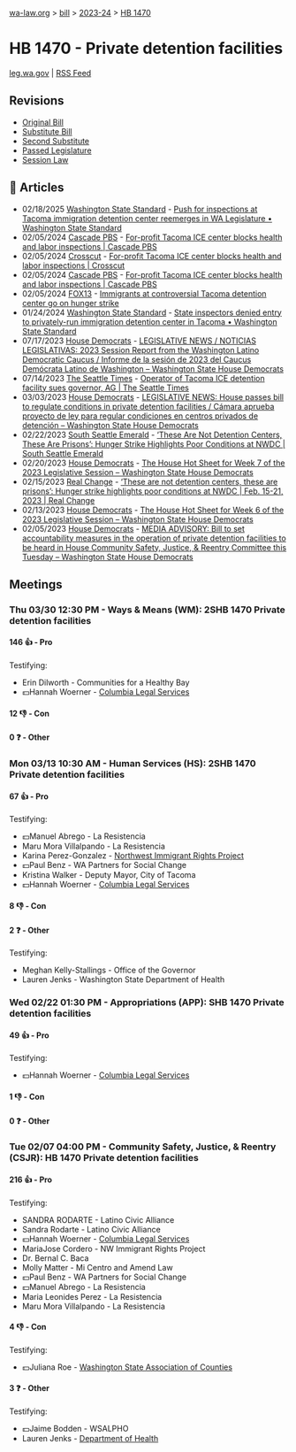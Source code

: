 [wa-law.org](/) > [bill](/bill/) > [2023-24](/bill/2023-24/) > [HB 1470](/bill/2023-24/hb/1470/)

# HB 1470 - Private detention facilities
[leg.wa.gov](https://app.leg.wa.gov/billsummary?BillNumber=1470&Year=2023&Initiative=false) | [RSS Feed](./rss.xml)

## Revisions
* [Original Bill](1/)
* [Substitute Bill](S/)
* [Second Substitute](S2/)
* [Passed Legislature](S2.PL/)
* [Session Law](S2.SL/)

## 📰 Articles
* 02/18/2025 [Washington State Standard](/org/washington_state_standard/) - [Push for inspections at Tacoma immigration detention center reemerges in WA Legislature • Washington State Standard](https://washingtonstatestandard.com/2025/02/17/push-for-inspections-at-tacoma-immigration-detention-center-reemerges-in-wa-legislature/#:~:text=House%20Bill%201470)
* 02/05/2024 [Cascade PBS](/org/cascade_pbs/) - [For-profit Tacoma ICE center blocks health and labor inspections | Cascade PBS](https://www.cascadepbs.org/news/2024/02/profit-tacoma-ice-center-blocks-health-and-labor-inspections/#:~:text=House%20Bill%201470)
* 02/05/2024 [Crosscut](/org/crosscut/) - [For-profit Tacoma ICE center blocks health and labor inspections | Crosscut](https://crosscut.com/news/2024/02/profit-tacoma-ice-center-blocks-health-and-labor-inspections#:~:text=House%20Bill%201470)
* 02/05/2024 [Cascade PBS](/org/cascade_pbs/) - [For-profit Tacoma ICE center blocks health and labor inspections | Cascade PBS](https://www.cascadepbs.org/news/2024/02/profit-tacoma-ice-center-blocks-health-and-labor-inspections#:~:text=House%20Bill%201470)
* 02/05/2024 [FOX13](/org/fox13/) - [Immigrants at controversial Tacoma detention center go on hunger strike](https://www.fox13seattle.com/news/immigrants-at-controversial-tacoma-detention-center-go-on-hunger-strike#:~:text=House%20Bill%201470)
* 01/24/2024 [Washington State Standard](/org/washington_state_standard/) - [State inspectors denied entry to privately-run immigration detention center in Tacoma • Washington State Standard](https://washingtonstatestandard.com/2024/01/24/state-inspectors-denied-entry-to-privately-run-immigration-detention-center-in-tacoma/#:~:text=House%20Bill%201470)
* 07/17/2023 [House Democrats](/org/house_democrats/) - [LEGISLATIVE NEWS / NOTICIAS LEGISLATIVAS: 2023 Session Report from the Washington Latino Democratic Caucus / Informe de la sesión de 2023 del Caucus Demócrata Latino de Washington – Washington State House Democrats](https://housedemocrats.wa.gov/blog/2023/07/17/legislative-news-noticias-legislativas-2023-session-report-from-the-washington-latino-democratic-caucus-informe-de-la-sesion-de-2023-del-caucus-democrata-latino-de-washington/#:~:text=HB%201470)
* 07/14/2023 [The Seattle Times](/org/the_seattle_times/) - [Operator of Tacoma ICE detention facility sues governor, AG | The Seattle Times](https://www.seattletimes.com/seattle-news/politics/operator-of-tacoma-ice-detention-facility-sues-governor-ag/#:~:text=House%20Bill%201470)
* 03/03/2023 [House Democrats](/org/house_democrats/) - [LEGISLATIVE NEWS: House passes bill to regulate conditions in private detention facilities / Cámara aprueba proyecto de ley para regular condiciones en centros privados de detención – Washington State House Democrats](https://housedemocrats.wa.gov/blog/2023/03/03/legislative-news-house-passes-bill-to-regulate-conditions-in-private-detention-facilities-camara-aprueba-proyecto-de-ley-para-regular-condiciones-en-centros-privados-de-detencion/#:~:text=House%20Bill%201470)
* 02/22/2023 [South Seattle Emerald](/org/south_seattle_emerald/) - [‘These Are Not Detention Centers, These Are Prisons’: Hunger Strike Highlights Poor Conditions at NWDC | South Seattle Emerald](https://southseattleemerald.com/2023/02/22/these-are-not-detention-centers-these-are-prisons-hunger-strike-highlights-poor-conditions-at-nwdc/#:~:text=House%20Bill%20(HB)%201470)
* 02/20/2023 [House Democrats](/org/house_democrats/) - [The House Hot Sheet for Week 7 of the 2023 Legislative Session – Washington State House Democrats](https://housedemocrats.wa.gov/blog/2023/02/20/the-house-hot-sheet-for-week-7-of-the-2023-legislative-session/#:~:text=HB%201470)
* 02/15/2023 [Real Change](/org/real_change/) - [‘These are not detention centers, these are prisons’: Hunger strike highlights poor conditions at NWDC | Feb. 15-21, 2023 | Real Change](https://www.realchangenews.org/news/2023/02/15/these-are-not-detention-centers-these-are-prisons-hunger-strike-highlights-poor#:~:text=House%20Bill%20(HB)%201470)
* 02/13/2023 [House Democrats](/org/house_democrats/) - [The House Hot Sheet for Week 6 of the 2023 Legislative Session – Washington State House Democrats](https://housedemocrats.wa.gov/blog/2023/02/13/the-house-hot-sheet-for-week-6-of-the-2023-legislative-session/#:~:text=HB%201470)
* 02/05/2023 [House Democrats](/org/house_democrats/) - [MEDIA ADVISORY: Bill to set accountability measures in the operation of private detention facilities to be heard in House Community Safety, Justice, & Reentry Committee this Tuesday – Washington State House Democrats](https://housedemocrats.wa.gov/blog/2023/02/05/media-advisory-bill-to-set-accountability-measures-in-the-operation-of-private-detention-facilities-to-be-heard-in-house-community-safety-justice-reentry-committee-this-tuesday/#:~:text=HB%201470)

## Meetings
### Thu 03/30 12:30 PM - Ways & Means (WM): 2SHB 1470 Private detention facilities
#### 146 👍 - Pro
Testifying:
* Erin Dilworth - Communities for a Healthy Bay
* 💵Hannah Woerner - [Columbia Legal Services](/org/columbia_legal_services/)

#### 12 👎 - Con

#### 0 ❓ - Other

### Mon 03/13 10:30 AM - Human Services (HS): 2SHB 1470 Private detention facilities
#### 67 👍 - Pro
Testifying:
* 💵Manuel Abrego - La Resistencia
* Maru Mora Villalpando - La Resistencia
* Karina Perez-Gonzalez - [Northwest Immigrant Rights Project](/org/northwest_immigrant_rights_project/)
* 💵Paul Benz - WA Partners for Social Change
* Kristina Walker - Deputy Mayor, City of Tacoma
* 💵Hannah Woerner - [Columbia Legal Services](/org/columbia_legal_services/)

#### 8 👎 - Con

#### 2 ❓ - Other
Testifying:
* Meghan Kelly-Stallings - Office of the Governor
* Lauren Jenks - Washington State Department of Health

### Wed 02/22 01:30 PM - Appropriations (APP): SHB 1470 Private detention facilities
#### 49 👍 - Pro
Testifying:
* 💵Hannah Woerner - [Columbia Legal Services](/org/columbia_legal_services/)

#### 1 👎 - Con

#### 0 ❓ - Other

### Tue 02/07 04:00 PM - Community Safety, Justice, & Reentry (CSJR): HB 1470 Private detention facilities
#### 216 👍 - Pro
Testifying:
* SANDRA RODARTE - Latino Civic Alliance
* Sandra Rodarte - Latino Civic Alliance
* 💵Hannah Woerner - [Columbia Legal Services](/org/columbia_legal_services/)
* MariaJose Cordero - NW Immigrant Rights Project
* Dr. Bernal C. Baca
* Molly Matter - Mi Centro and Amend Law
* 💵Paul Benz - WA Partners for Social Change
* 💵Manuel Abrego - La Resistencia
* Maria Leonides Perez - La Resistencia
* Maru Mora Villalpando - La Resistencia

#### 4 👎 - Con
Testifying:
* 💵Juliana Roe - [Washington State Association of Counties](/org/washington_state_association_of_counties/)

#### 3 ❓ - Other
Testifying:
* 💵Jaime Bodden - WSALPHO
* Lauren Jenks - [Department of Health](/org/department_of_health/)
